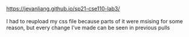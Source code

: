 https://jevanliang.github.io/sp21-cse110-lab3/
<br>
<br>
I had to reupload my css file because parts of it were msising for some reason, but every change I've made can be seen in previous pulls 
